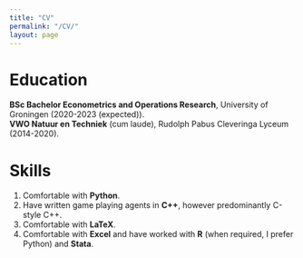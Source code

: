 ```yaml
---
title: "CV"
permalink: "/CV/"
layout: page
---
```


# Education
**BSc Bachelor Econometrics and Operations Research**, University of Groningen (2020-2023 (expected)). <br>
**VWO Natuur en Techniek** (cum laude), Rudolph Pabus Cleveringa Lyceum (2014-2020).

# Skills
1. Comfortable with **Python**.
2. Have written game playing agents in **C++**, however predominantly C-style C++.
3. Comfortable with **LaTeX**.
4. Comfortable with **Excel** and have worked with **R** (when required, I prefer Python) and **Stata**.
